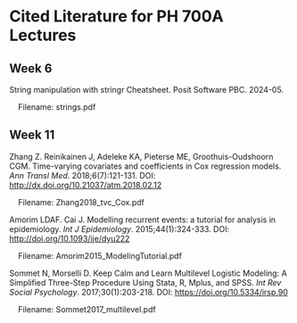 # Cited Literature for PH 700A Lectures

## Week 6

String manipulation with stringr Cheatsheet. Posit Software PBC. 2024-05. 

&nbsp; &nbsp; Filename: strings.pdf

## Week 11

Zhang Z. Reinikainen J, Adeleke KA, Pieterse ME, Groothuis-Oudshoorn CGM. Time-varying covariates and coefficients in Cox regression models. *Ann Transl Med*. 2018;6(7):121-131. DOI: <http://dx.doi.org/10.21037/atm.2018.02.12>

&nbsp; &nbsp; Filename: Zhang2018_tvc_Cox.pdf

Amorim LDAF. Cai J. Modelling recurrent events: a tutorial for analysis in epidemiology. *Int J Epidemiology*. 2015;44(1):324-333. DOI: <http://doi.org/10.1093/ije/dyu222>

&nbsp; &nbsp; Filename: Amorim2015_ModelingTutorial.pdf

Sommet N, Morselli D. Keep Calm and Learn Multilevel Logistic Modeling: A Simplified Three-Step Procedure Using Stata, R, Mplus, and SPSS. *Int Rev Social Psychology*. 2017;30(1):203-218. DOI: <https://doi.org/10.5334/irsp.90>

&nbsp; &nbsp; Filename: Sommet2017_multilevel.pdf
